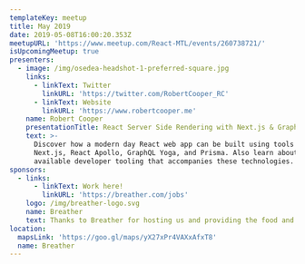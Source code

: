 ```yaml
---
templateKey: meetup
title: May 2019
date: 2019-05-08T16:00:20.353Z
meetupURL: 'https://www.meetup.com/React-MTL/events/260738721/'
isUpcomingMeetup: true
presenters:
  - image: /img/osedea-headshot-1-preferred-square.jpg
    links:
      - linkText: Twitter
        linkURL: 'https://twitter.com/RobertCooper_RC'
      - linkText: Website
        linkURL: 'https://www.robertcooper.me'
    name: Robert Cooper
    presentationTitle: React Server Side Rendering with Next.js & GraphQL
    text: >-
      Discover how a modern day React web app can be built using tools such as
      Next.js, React Apollo, GraphQL Yoga, and Prisma. Also learn about the
      available developer tooling that accompanies these technologies.
sponsors:
  - links:
      - linkText: Work here!
        linkURL: 'https://breather.com/jobs'
    logo: /img/breather-logo.svg
    name: Breather
    text: Thanks to Breather for hosting us and providing the food and beverages!
location:
  mapsLink: 'https://goo.gl/maps/yX27xPr4VAXxAfxT8'
  name: Breather
---
```


